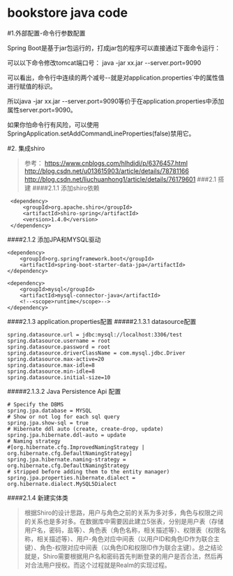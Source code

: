 # bookstore java code

#1.外部配置-命令行参数配置

Spring Boot是基于jar包运行的，打成jar包的程序可以直接通过下面命令运行：

可以以下命令修改tomcat端口号：
java -jar xx.jar --server.port=9090 

可以看出，命令行中连续的两个减号--就是对application.properties`中的属性值进行赋值的标识。

所以java -jar xx.jar --server.port=9090等价于在application.properties中添加属性server.port=9090。

如果你怕命令行有风险，可以使用SpringApplication.setAddCommandLineProperties(false)禁用它。

#2. 集成shiro
> 参考： https://www.cnblogs.com/hlhdidi/p/6376457.html
        http://blog.csdn.net/u013615903/article/details/78781166
        http://blog.csdn.net/liuchuanhong1/article/details/76179601
###2.1 搭建
####2.1.1 添加shiro依赖
```
 <dependency>
     <groupId>org.apache.shiro</groupId>
     <artifactId>shiro-spring</artifactId>
     <version>1.4.0</version>
 </dependency>
```
####2.1.2 添加JPA和MYSQL驱动
```
<dependency>
    <groupId>org.springframework.boot</groupId>
    <artifactId>spring-boot-starter-data-jpa</artifactId>
</dependency>

<dependency>
    <groupId>mysql</groupId>
    <artifactId>mysql-connector-java</artifactId>
    <!--<scope>runtime</scope>-->
</dependency>
```
####2.1.3 application.properties配置
#####2.1.3.1 datasource配置
```
spring.datasource.url = jdbc:mysql://localhost:3306/test  
spring.datasource.username = root  
spring.datasource.password = root  
spring.datasource.driverClassName = com.mysql.jdbc.Driver  
spring.datasource.max-active=20  
spring.datasource.max-idle=8  
spring.datasource.min-idle=8  
spring.datasource.initial-size=10  
```
#####2.1.3.2 Java Persistence Api  配置
```
# Specify the DBMS  
spring.jpa.database = MYSQL  
# Show or not log for each sql query  
spring.jpa.show-sql = true  
# Hibernate ddl auto (create, create-drop, update)  
spring.jpa.hibernate.ddl-auto = update  
# Naming strategy  
#[org.hibernate.cfg.ImprovedNamingStrategy | org.hibernate.cfg.DefaultNamingStrategy]  
spring.jpa.hibernate.naming-strategy = org.hibernate.cfg.DefaultNamingStrategy  
# stripped before adding them to the entity manager)  
spring.jpa.properties.hibernate.dialect = org.hibernate.dialect.MySQL5Dialect  
```
####2.1.4 新建实体类
>根据Shiro的设计思路，用户与角色之前的关系为多对多，角色与权限之间的关系也是多对多。在数据库中需要因此建立5张表，分别是用户表（存储用户名，密码，盐等）、角色表（角色名称，相关描述等）、权限表（权限名称，相关描述等）、用户-角色对应中间表（以用户ID和角色ID作为联合主键）、角色-权限对应中间表（以角色ID和权限ID作为联合主键）。总之结论就是，Shiro需要根据用户名和密码首先判断登录的用户是否合法，然后再对合法用户授权。而这个过程就是Realm的实现过程。
